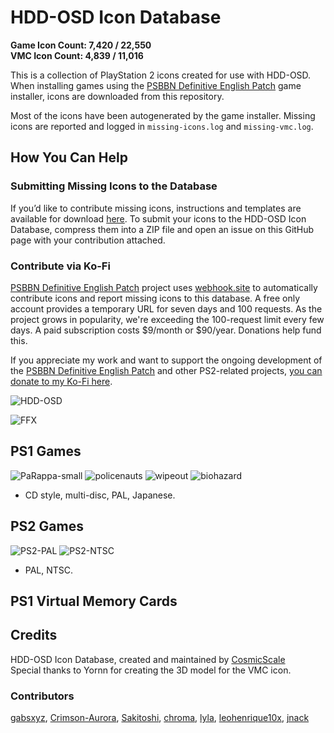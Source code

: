 # HDD-OSD Icon Database
**Game Icon Count: 7,420 / 22,550**  
**VMC Icon Count: 4,839 / 11,016**  

This is a collection of PlayStation 2 icons created for use with HDD-OSD. When installing games using the [PSBBN Definitive English Patch](https://github.com/CosmicScale/PSBBN-Definitive-English-Patch) game installer, icons are downloaded from this repository.

Most of the icons have been autogenerated by the game installer. Missing icons are reported and logged in `missing-icons.log` and `missing-vmc.log`.

## How You Can Help  

### Submitting Missing Icons to the Database
If you’d like to contribute missing icons, instructions and templates are available for download [here](https://github.com/CosmicScale/HDD-OSD-Icon-Database/releases/download/v1.0.0/HDD-OSD-Icon-Templates.zip). To submit your icons to the HDD-OSD Icon Database, compress them into a ZIP file and open an issue on this GitHub page with your contribution attached.

### Contribute via Ko-Fi  
[PSBBN Definitive English Patch](https://github.com/CosmicScale/PSBBN-Definitive-English-Patch) project uses [webhook.site](https://webhook.site/) to automatically contribute icons and report missing icons to this database. A free only account provides a temporary URL for seven days and 100 requests. As the project grows in popularity, we're exceeding the 100-request limit every few days. A paid subscription costs $9/month or $90/year. Donations help fund this.

If you appreciate my work and want to support the ongoing development of the [PSBBN Definitive English Patch](https://github.com/CosmicScale/PSBBN-Definitive-English-Patch) and other PS2-related projects, [you can donate to my Ko-Fi here](https://ko-fi.com/cosmicscale).

![HDD-OSD](https://github.com/user-attachments/assets/645cfab4-a80e-408c-8c57-7591cb0e5900)

![FFX](https://github.com/user-attachments/assets/9882d861-cd44-4bc0-aa38-e1ec6829a1df)

## PS1 Games  
![PaRappa-small](https://github.com/user-attachments/assets/88eb5ede-2788-4b3f-bceb-a6c179f3aeea) ![policenauts](https://github.com/user-attachments/assets/7f40eb54-8ede-40ec-be3c-ca0572cf20f5) ![wipeout](https://github.com/user-attachments/assets/5715ce7e-5d20-4f2e-a913-861819136917) ![biohazard](https://github.com/user-attachments/assets/9dc1207c-bf4f-46f1-9a44-d43ac3748baf)

- CD style, multi-disc, PAL, Japanese.

## PS2 Games 
![PS2-PAL](https://github.com/user-attachments/assets/b1a04227-47e0-42d9-851c-bb8f5822b7a2) ![PS2-NTSC](https://github.com/user-attachments/assets/e2ad205a-c660-48be-83aa-6baed2540e9e)

- PAL, NTSC.

## PS1 Virtual Memory Cards

## Credits
HDD-OSD Icon Database, created and maintained by [CosmicScale](https://github.com/CosmicScale)  
Special thanks to Yornn for creating the 3D model for the VMC icon.

### Contributors
[gabsxyz](https://github.com/gabsxyz), [Crimson-Aurora](https://github.com/Crimson-Aurora), [Sakitoshi](https://github.com/Sakitoshi), [chroma](https://github.com/dowttie), [lyla](https://github.com/endiannesta), [leohenrique10x](https://github.com/leohenrique10x), [jnack](https://github.com/jnackmclain)